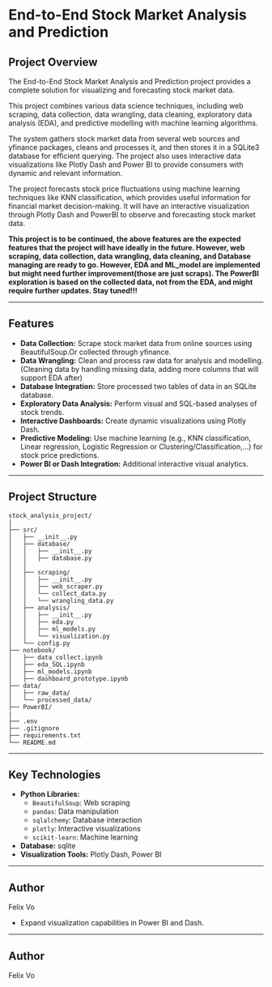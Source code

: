 # **End-to-End Stock Market Analysis and Prediction**

## **Project Overview**

The End-to-End Stock Market Analysis and Prediction project provides a complete solution for visualizing and forecasting stock market data. 

This project combines various data science techniques, including web scraping, data collection, data wrangling, data cleaning, exploratory data analysis (EDA), and predictive modelling with machine learning algorithms. 

The system gathers stock market data from several web sources and yfinance packages, cleans and processes it, and then stores it in a SQLite3 database for efficient querying. The project also uses interactive data visualizations like Plotly Dash and Power BI to provide consumers with dynamic and relevant information.

The project forecasts stock price fluctuations using machine learning techniques like KNN classification, which provides useful information for financial market decision-making. It will have an interactive visualization through Plotly Dash and PowerBI to observe and forecasting stock market data.

**This project is to be continued, the above features are the expected features that the project will have ideally in the future. However,  web scraping, data collection, data wrangling, data cleaning, and Database managing are ready to go. However, EDA and ML_model are implemented but might need further improvement(those are just scraps). The PowerBI exploration is based on the collected data, not from the EDA, and might require further updates. Stay tuned!!!**

------------------------------------------------------------------------

## **Features**

-   **Data Collection:** Scrape stock market data from online sources using BeautifulSoup.Or collected through yfinance.
-   **Data Wrangling:** Clean and process raw data for analysis and modelling.(Cleaning data by handling missing data, adding more columns that will support EDA after)
-   **Database Integration:** Store processed two tables of data in an SQLite database.
-   **Exploratory Data Analysis:** Perform visual and SQL-based analyses of stock trends.
-   **Interactive Dashboards:** Create dynamic visualizations using Plotly Dash.
-   **Predictive Modeling:** Use machine learning (e.g., KNN classification, Linear regression, Logistic Regression or Clustering/Classification,...) for stock price predictions.
-   **Power BI or Dash Integration:** Additional interactive visual analytics.

------------------------------------------------------------------------

## **Project Structure**

```         
stock_analysis_project/
│
├── src/
│   ├── __init__.py
│   ├── database/
│   │   ├── __init__.py
│   │   ├── database.py
│   │ 
│   ├── scraping/
│   │   ├── __init__.py 
│   │   ├── web_scraper.py    
│   │   └── collect_data.py
│   │   └── wrangling_data.py      
│   ├── analysis/
│   │   ├── __init__.py      
│   │   ├── eda.py            
│   │   ├── ml_models.py       
│   │   └── visualization.py   
│   └── config.py           
├── notebook/
│   ├── data_collect.ipynb
│   ├── eda_SQL.ipynb
│   ├── ml_models.ipynb
│   ├── dashboard_prototype.ipynb            
├── data/
│   ├── raw_data/             
│   └── processed_data/
├── PowerBI/
|
├── .env                  
├── .gitignore          
├── requirements.txt      
└── README.md           
```

------------------------------------------------------------------------

## **Key Technologies**

-   **Python Libraries:**
    -   `BeautifulSoup`: Web scraping
    -   `pandas`: Data manipulation
    -   `sqlalchemy`: Database interaction
    -   `plotly`: Interactive visualizations
    -   `scikit-learn`: Machine learning
-   **Database:** sqlite
-   **Visualization Tools:** Plotly Dash, Power BI

------------------------------------------------------------------------
## Author
Felix Vo
-   Expand visualization capabilities in Power BI and Dash.

------------------------------------------------------------------------

## Author

Felix Vo
